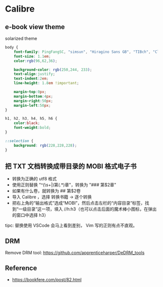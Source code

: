 # Calibre

## e-book view theme
solarized theme
```css
body {
    font-family: PingFangSC, "simsun", "Hiragino Sans GB", "TIBch", "Classic Grotesque W01","Helvetica Neue", Arial, "STHeiti", "Microsoft YaHei", "WenQuanYi Micro Hei", SimSun, sans-serif !important;
    font-size: 1.1em;
    color:rgb(96,62,36);

    background-color: rgb(250,244, 233);
    text-align:justify;
    text-indent:2em;
    line-height: 1.8em !important;

    margin-top:0px;
    margin-bottom:4px;
    margin-right:50px;
    margin-left:50px;
}

h1, h2, h3, h4, h5, h6 {
    color:black;
    font-weight:bold;
}

::selection {
    background: rgb(228,228,228);
}
```

## 把 TXT 文档转换成带目录的 MOBI 格式电子书

- 转换为正确的 utf8 格式
- 使用正则替换 "^(\s+|)第(.*)章"，转换为 "### 第$2章"
- 如果有什么卷，就转换为 ## 第$2卷
- 导入 Calibre ，选择 转换书籍 → 逐个转换
- 把右上角的“输出格式”选成“MOBI”，然后点击左栏的“内容目录”标签，找到“一级目录”这一项，填入 //h:h3（也可以点击后面的魔术棒小图标，在弹出的窗口中选择 h3）

tipc: 替换使用 VSCode 会马上看到差别， Vim 写的正则有点不直观。


## DRM
Remove DRM tool: https://github.com/apprenticeharper/DeDRM_tools


## Reference
- https://bookfere.com/post/82.html
